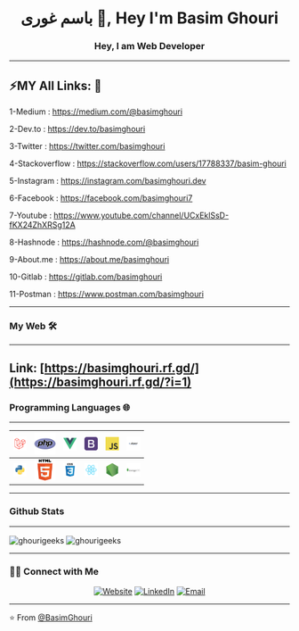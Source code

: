 
<h1 align="center"> باسم غوری 👋, Hey I'm Basim Ghouri</h1>
<h3 align="center">Hey, I am Web Developer</h3>
  
  
---------------------------------------------------------------------------------------------------------
⚡MY All Links: 🌱
---------------------------
1-Medium : https://medium.com/@basimghouri

2-Dev.to : https://dev.to/basimghouri

3-Twitter : https://twitter.com/basimghouri

4-Stackoverflow : https://stackoverflow.com/users/17788337/basim-ghouri

5-Instagram : https://instagram.com/basimghouri.dev

6-Facebook : https://facebook.com/basimghouri7

7-Youtube : https://www.youtube.com/channel/UCxEklSsD-fKX24ZhXRSg12A

8-Hashnode : https://hashnode.com/@basimghouri

9-About.me : https://about.me/basimghouri

10-Gitlab : https://gitlab.com/basimghouri

11-Postman : https://www.postman.com/basimghouri

-----------------------------------------------------------------------------------------------------------

### My Web 🛠️
----

Link: [https://basimghouri.rf.gd/](https://basimghouri.rf.gd/?i=1)
-------
### Programming Languages 🌐
------------

| [<img src="https://raw.githubusercontent.com/github/explore/80688e429a7d4ef2fca1e82350fe8e3517d3494d/topics/laravel/laravel.png" alt="Laravel" width="24">](https://laravel.com/) | [<img src="https://raw.githubusercontent.com/github/explore/80688e429a7d4ef2fca1e82350fe8e3517d3494d/topics/php/php.png" alt="php" width="38">](https://php.net/)  | [<img src="https://raw.githubusercontent.com/github/explore/80688e429a7d4ef2fca1e82350fe8e3517d3494d/topics/vue/vue.png" alt="Vue" width="24">](https://vuejs.org/)  |  [<img src="https://raw.githubusercontent.com/github/explore/80688e429a7d4ef2fca1e82350fe8e3517d3494d/topics/bootstrap/bootstrap.png" alt="Bootstrap" width="24">](https://getbootstrap.com/) |  [<img src="https://raw.githubusercontent.com/github/explore/80688e429a7d4ef2fca1e82350fe8e3517d3494d/topics/javascript/javascript.png" alt="jQuery" width="24">](https://jquery.com/) | [<img src="https://raw.githubusercontent.com/github/explore/80688e429a7d4ef2fca1e82350fe8e3517d3494d/topics/jquery/jquery.png" alt="jQuery" width="24">](https://jquery.com/)
|---|---|---|---|---|---|
| [<img src="https://raw.githubusercontent.com/github/explore/80688e429a7d4ef2fca1e82350fe8e3517d3494d/topics/python/python.png" alt="Python" width="24">](https://www.python.org/) | [<img src="https://raw.githubusercontent.com/github/explore/80688e429a7d4ef2fca1e82350fe8e3517d3494d/topics/html/html.png" alt="Html" width="38">](https://html.com/) | [<img src="https://raw.githubusercontent.com/github/explore/80688e429a7d4ef2fca1e82350fe8e3517d3494d/topics/css/css.png" alt="Css" width="24">](https://tailwindcss.com/) |  [<img src="https://raw.githubusercontent.com/github/explore/80688e429a7d4ef2fca1e82350fe8e3517d3494d/topics/react/react.png" alt="React" width="24">](https://reactjs.org/) |  [<img src="https://raw.githubusercontent.com/github/explore/80688e429a7d4ef2fca1e82350fe8e3517d3494d/topics/nodejs/nodejs.png" alt="Nodejs" width="24">](https://nodejs.org/en/) | [<img src="https://raw.githubusercontent.com/github/explore/80688e429a7d4ef2fca1e82350fe8e3517d3494d/topics/mongodb/mongodb.png" alt="Mongodb" width="24">](https://www.mongodb.com/)
----


### Github Stats
------------------

<img align="center" src="https://github-readme-stats.vercel.app/api?username=ghourigeeks&show_icons=true&locale=en" alt="ghourigeeks" />

<img align="center" src="https://github-readme-streak-stats.herokuapp.com/?user=ghourigeeks&" alt="ghourigeeks" />

----------------------------------------------------------------------------------------------------------


<h3> 🤝🏻 Connect with Me </h3>


<p align="center">
<a href="https://basimghouri.rf.gd/?i=1" target="_blank"><img alt="Website" src="https://img.shields.io/badge/Website-http://basimghouri.rf.gd-blue?style=flat&logo=google-chrome"></a>
<a href="https://www.linkedin.com/in/basimghouri/" target="_blank"><img alt="LinkedIn" src="https://img.shields.io/badge/LinkedIn-@BasimGhouri-blue?style=flat&logo=linkedin"></a>
<a href="mailto:ghouri.geeks@gmail.com"><img alt="Email" src="https://img.shields.io/badge/Email-ghouri.geeks@gmail.com-blue?style=flat&logo=gmail"></a>
</p>

-----

⭐️ From [@BasimGhouri](https://github.com/ghourigeeks)
